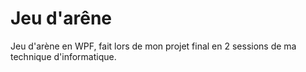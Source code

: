 # Jeu d'arêne

Jeu d'arène en WPF, fait lors de mon projet final en 2 sessions de ma technique d'informatique.
